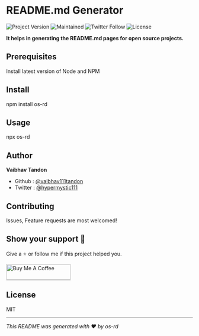 
# README.md Generator

![Project Version](https://img.shields.io/badge/Version-0.0.2-blue)  ![Maintained](https://img.shields.io/badge/Maintained-Yes-yellowgreen) ![Twitter Follow](https://img.shields.io/twitter/follow/hypermystic111?style=social) ![License](https://img.shields.io/badge/License-MIT-green)

**It helps in generating the README.md pages for open source projects.**

## Prerequisites 
Install latest version of Node and NPM

## Install 
npm install os-rd

## Usage 
npx os-rd

## Author
**Vaibhav Tandon**
- Github : [@vaibhav111tandon](https://github.com/vaibhav111tandon)
- Twitter : [@hypermystic111](https://twitter.com/hypermystic111)

## Contributing
Issues, Feature requests are most welcomed!

## Show your support :pray:
Give a :star: or follow me if this project helped you.

<a href="https://www.buymeacoffee.com/buymesomething" target="_blank"><img src="https://www.buymeacoffee.com/assets/img/custom_images/orange_img.png" alt="Buy Me A Coffee" style="height: 41px !important;width: 174px !important;box-shadow: 0px 3px 2px 0px rgba(190, 190, 190, 0.5) !important;-webkit-box-shadow: 0px 3px 2px 0px rgba(190, 190, 190, 0.5) !important;" ></a>

## License 
MIT

---

*This README was generated with :heart: by os-rd*


